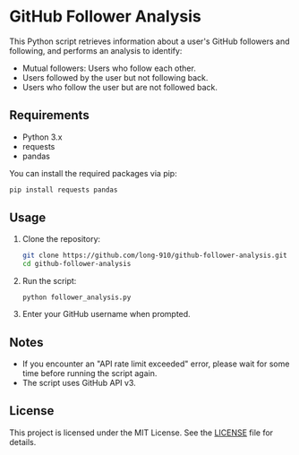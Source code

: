 # GitHub Follower Analysis

This Python script retrieves information about a user's GitHub followers and following, and performs an analysis to identify:

- Mutual followers: Users who follow each other.
- Users followed by the user but not following back.
- Users who follow the user but are not followed back.

## Requirements

- Python 3.x
- requests
- pandas

You can install the required packages via pip:

```bash
pip install requests pandas
```


## Usage

1. Clone the repository:
   ```bash
   git clone https://github.com/long-910/github-follower-analysis.git
   cd github-follower-analysis
   ```
1. Run the script:
   ```base
   python follower_analysis.py
   ```

1. Enter your GitHub username when prompted.

## Notes

- If you encounter an "API rate limit exceeded" error, please wait for some time before running the script again.
- The script uses GitHub API v3.

## License

This project is licensed under the MIT License. See the [LICENSE](LICENSE) file for details.


